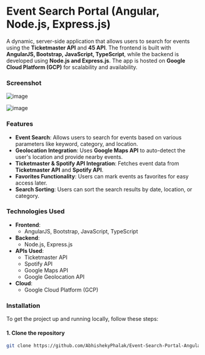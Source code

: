 # Event Search Portal (Angular, Node.js, Express.js)

A dynamic, server-side application that allows users to search for events using the **Ticketmaster API** and **45 API**. The frontend is built with **AngularJS, Bootstrap, JavaScript, TypeScript**, while the backend is developed using **Node.js and Express.js**. The app is hosted on **Google Cloud Platform (GCP)** for scalability and availability.

### Screenshot

![image](https://github.com/user-attachments/assets/01c737a2-e700-438c-9af6-fb9c0361bde6)

![image](https://github.com/user-attachments/assets/6aa95cb9-d5ad-4c89-9573-dada53331f3e)

### Features

- **Event Search**: Allows users to search for events based on various parameters like keyword, category, and location.
- **Geolocation Integration**: Uses **Google Maps API** to auto-detect the user's location and provide nearby events.
- **Ticketmaster & Spotify API Integration**: Fetches event data from **Ticketmaster API** and **Spotify API**.
- **Favorites Functionality**: Users can mark events as favorites for easy access later.
- **Search Sorting**: Users can sort the search results by date, location, or category.

### Technologies Used

- **Frontend**: 
  - AngularJS, Bootstrap, JavaScript, TypeScript
- **Backend**: 
  - Node.js, Express.js
- **APIs Used**: 
  - Ticketmaster API
  - Spotify API
  - Google Maps API
  - Google Geolocation API
- **Cloud**:
  - Google Cloud Platform (GCP)

### Installation

To get the project up and running locally, follow these steps:

#### 1. Clone the repository

```bash
git clone https://github.com/AbhishekyPhalak/Event-Search-Portal-Angular.git
